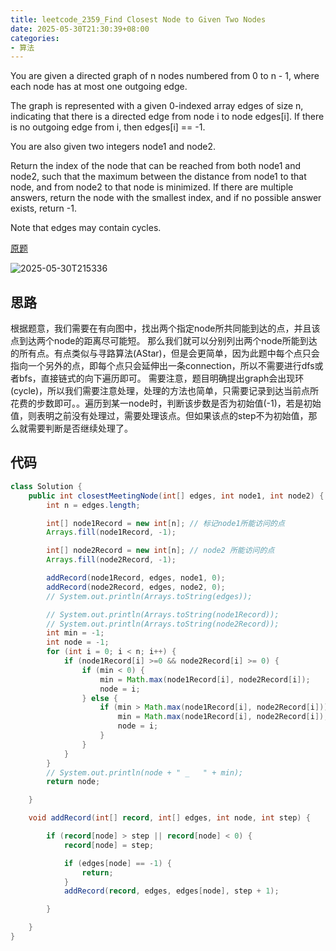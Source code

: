 ```yaml
---
title: leetcode_2359_Find Closest Node to Given Two Nodes
date: 2025-05-30T21:30:39+08:00
categories: 
- 算法
---
```


You are given a directed graph of n nodes numbered from 0 to n - 1, where each node has at most one outgoing edge.

The graph is represented with a given 0-indexed array edges of size n, indicating that there is a directed edge from node i to node edges[i]. If there is no outgoing edge from i, then edges[i] == -1.

You are also given two integers node1 and node2.

Return the index of the node that can be reached from both node1 and node2, such that the maximum between the distance from node1 to that node, and from node2 to that node is minimized. If there are multiple answers, return the node with the smallest index, and if no possible answer exists, return -1.

Note that edges may contain cycles.

<!--more-->

[原题](https://leetcode.cn/problems/find-closest-node-to-given-two-nodes/description/)

![2025-05-30T215336](2025-05-30T215336.png)

## 思路
根据题意，我们需要在有向图中，找出两个指定node所共同能到达的点，并且该点到达两个node的距离尽可能短。
那么我们就可以分别列出两个node所能到达的所有点。有点类似与寻路算法(AStar)，但是会更简单，因为此题中每个点只会指向一个另外的点，即每个点只会延伸出一条connection，所以不需要进行dfs或者bfs，直接链式的向下遍历即可。
需要注意，题目明确提出graph会出现环(cycle)，所以我们需要注意处理，处理的方法也简单，只需要记录到达当前点所花费的步数即可。。遍历到某一node时，判断该步数是否为初始值(-1)，若是初始值，则表明之前没有处理过，需要处理该点。但如果该点的step不为初始值，那么就需要判断是否继续处理了。

## 代码
```java
class Solution {
    public int closestMeetingNode(int[] edges, int node1, int node2) {
        int n = edges.length;

        int[] node1Record = new int[n]; // 标记node1所能访问的点
        Arrays.fill(node1Record, -1);

        int[] node2Record = new int[n]; // node2 所能访问的点
        Arrays.fill(node2Record, -1);

        addRecord(node1Record, edges, node1, 0);
        addRecord(node2Record, edges, node2, 0);
        // System.out.println(Arrays.toString(edges));

        // System.out.println(Arrays.toString(node1Record));
        // System.out.println(Arrays.toString(node2Record));
        int min = -1;
        int node = -1;
        for (int i = 0; i < n; i++) {
            if (node1Record[i] >=0 && node2Record[i] >= 0) {
                if (min < 0) {
                    min = Math.max(node1Record[i], node2Record[i]);
                    node = i;
                } else {
                    if (min > Math.max(node1Record[i], node2Record[i])) {
                        min = Math.max(node1Record[i], node2Record[i]);
                        node = i;
                    }
                }
            }
        }
        // System.out.println(node + " _   " + min);
        return node;

    }

    void addRecord(int[] record, int[] edges, int node, int step) {

        if (record[node] > step || record[node] < 0) {
            record[node] = step;

            if (edges[node] == -1) {
                return;
            }
            addRecord(record, edges, edges[node], step + 1);

        }

    }
}

```